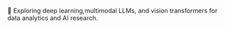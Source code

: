 🌱 Exploring deep learning,multimodal LLMs, and vision transformers for data analytics and AI research.
